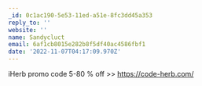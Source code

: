 ```yaml
---
_id: 0c1ac190-5e53-11ed-a51e-8fc3dd45a353
reply_to: ''
website: ''
name: Sandycluct
email: 6af1cb8015e282b8f5df40ac4586fbf1
date: '2022-11-07T04:17:09.970Z'
---
```

iHerb promo code 5-80 % off  >> https://code-herb.com/

